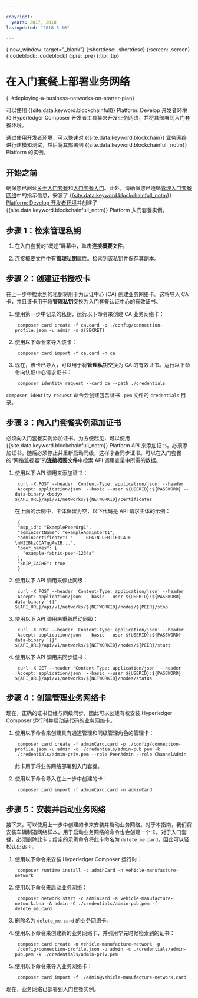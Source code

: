 ```yaml
---

copyright:
  years: 2017, 2018
lastupdated: "2018-3-16"

---
```


{:new_window: target="_blank"}
{:shortdesc: .shortdesc}
{:screen: .screen}
{:codeblock: .codeblock}
{:pre: .pre}
{:tip: .tip}

# 在入门套餐上部署业务网络
{: #deploying-a-business-networks-on-starter-plan}

可以使用 {{site.data.keyword.blockchainfull}} Platform: Develop 开发者环境和 Hyperledger Composer 开发者工具集来开发业务网络，并将其部署到入门套餐环境。

通过使用开发者环境，可以快速对 {{site.data.keyword.blockchain}} 业务网络进行建模和测试，然后将其部署到 {{site.data.keyword.blockchainfull_notm}} Platform 的实例。

## 开始之前

确保您已阅读[关于入门套餐](./starter_plan.html)和[入门套餐入门](./get_start_starter_plan.html)。此外，请确保您已遵循[管理入门套餐网络](./get_start_starter_plan.html)中的指示信息，安装了 [{{site.data.keyword.blockchainfull_notm}} Platform: Develop 开发者环境](./develop_install.html)并创建了 {{site.data.keyword.blockchainfull_notm}} Platform 入门套餐实例。


## 步骤 1：检索管理私钥

1. 在入门套餐的“概述”屏幕中，单击**连接概要文件**。

2. 连接概要文件中有**管理私钥**属性。检索到该私钥并保存其副本。

## 步骤 2：创建证书授权卡

在上一步中检索到的私钥将用于为认证中心 (CA) 创建业务网络卡。这将导入 CA 卡，并且该卡用于将**管理私钥**交换为入门套餐认证中心的有效证书。

1. 使用第一步中记录的私钥，运行以下命令来创建 CA 业务网络卡：

        composer card create -f ca.card -p ./config/connection-profile.json -u admin -s ${SECRET}

2. 使用以下命令来导入该卡：

        composer card import -f ca.card -n ca

3. 现在，该卡已导入，可以用于将**管理私钥**交换为 CA 的有效证书。运行以下命令向认证中心请求证书：

        composer identity request --card ca --path ./credentials

`composer identity request` 命令会创建包含证书 `.pem` 文件的 `credentials` 目录。

## 步骤 3：向入门套餐实例添加证书

必须向入门套餐实例添加证书。为方便起见，可以使用 {{site.data.keyword.blockchainfull_notm}} Platform API 来添加证书。必须添加证书，随后必须停止并重新启动同级，这样才会同步证书。可以在入门套餐的“网络监视器”的**连接概要文件**中检索 API 调用变量中所需的数据。

1. 使用以下 API 调用来添加证书：

        curl -X POST --header 'Content-Type: application/json' --header 'Accept: application/json' --basic --user ${USERID}:${PASSWORD} --data-binary <body> ${API_URL}/api/v1/networks/${NETWORKID}/certificates

    在上面的示例中，主体保留为空，以下代码是 API 请求主体的示例：

        {
        "msp_id": "ExamplePeerOrg1",
        "adminCertName": "exampleAdminCert1",
        "adminCertificate": "-----BEGIN CERTIFICATE-----\nMIIBkzCCATqgAwIB...",
        "peer_names": [
          "example-fabric-peer-1234a"
        ],
        "SKIP_CACHE": true
        }

2. 使用以下 API 调用来停止同级：

        curl -X POST --header 'Content-Type: application/json' --header 'Accept: application/json' --basic --user ${USERID}:${PASSWORD} --data-binary '{}' ${API_URL}/api/v1/networks/${NETWORKID}/nodes/${PEER}/stop

3. 使用以下 API 调用来重新启动同级：

        curl -X POST --header 'Content-Type: application/json' --header 'Accept: application/json' --basic --user ${USERID}:${PASSWORD} --data-binary '{}' ${API_URL}/api/v1/networks/${NETWORKID}/nodes/${PEER}/start

4. 使用以下 API 调用来同步证书：

        curl -X GET --header 'Content-Type: application/json' --header 'Accept: application/json' --basic --user ${USERID}:${PASSWORD} ${API_URL}/api/v1/networks/${NETWORKID}/nodes/status

## 步骤 4：创建管理业务网络卡

现在，正确的证书已经与同级同步，因此可以创建有权安装 Hyperledger Composer 运行时并启动链代码的业务网络卡。

1. 使用以下命令来创建具有通道管理和同级管理角色的管理卡：

        composer card create -f adminCard.card -p ./config/connection-profile.json -u admin -c ./credentials/admin-pub.pem -k ./credentials/admin-priv.pem --role PeerAdmin --role ChannelAdmin

    此卡用于将业务网络部署到入门套餐。

2. 使用以下命令导入在上一步中创建的卡：

        composer card import -f adminCard.card -n adminCard

## 步骤 5：安装并启动业务网络

接下来，可以使用上一步中创建的卡来安装并启动业务网络。对于本指南，我们将安装车辆制造网络样本。用于启动业务网络的命令也会创建一个卡。对于入门套餐，必须删除此卡；给定的示例命令将此卡命名为 `delete_me.card`，因此可以轻松认出该卡。

1. 使用以下命令来安装 Hyperledger Composer 运行时：

        composer runtime install -c adminCard -n vehicle-manufacture-network

2. 使用以下命令来启动业务网络：

        composer network start -c adminCard -a vehicle-manufacture-network.bna -A admin -C ./credentials/admin-pub.pem -f delete_me.card

3. 删除名为 `delete_me.card` 的业务网络卡。

4. 使用以下命令来创建新的业务网络卡，并引用早先时候检索到的证书：

        composer card create -n vehicle-manufacture-network -p ./config/connection-profile.json -u admin -c ./credentials/admin-pub.pem -k ./credentials/admin-priv.pem

5. 使用以下命令来导入业务网络卡：

        composer card import -f ./admin@vehicle-manufacture-network.card

现在，业务网络已部署到入门套餐实例。
